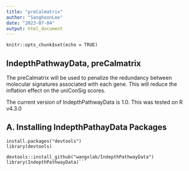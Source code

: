 ```yaml
---
title: "preCalmatrix"
author: "SanghoonLee"
date: "2023-07-04"
output: html_document
---
```


```{r setup, include=FALSE}
knitr::opts_chunk$set(echo = TRUE)
```

## IndepthPathwayData, preCalmatrix 

The preCalmatrix will be used to penalize the redundancy between molecular signatures associated with each gene. This will reduce the inflation effect on the uniConSig scores.

The current version of IndepthPathwayData is 1.0. This was tested on R v4.3.0

## A. Installing IndepthPathayData Packages
```{Installing IndepthPathway}
install.packages("devtools")
library(devtools)

devtools::install_github("wangxlab/IndepthPathwayData")
library(IndepthPathwayData)```
```

